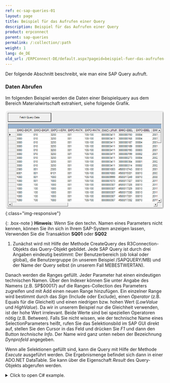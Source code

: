 ```yaml
---
ref: ec-sap-queries-01
layout: page
title: Beispiel für das Aufrufen einer Query
description: Beispiel für das Aufrufen einer Query
product: erpconnect
parent: sap-queries
permalink: /:collection/:path
weight: 1
lang: de_DE
old_url: /ERPConnect-DE/default.aspx?pageid=beispiel-fuer-das-aufrufen-einer-query
---
```


Der folgende Abschnitt beschreibt, wie man eine SAP Query aufruft.

### Daten Abrufen
Im folgenden Beispiel werden die Daten einer Beispielquery aus dem Bereich Materialwirtschaft extrahiert, siehe folgende Grafik. 

![SAP-Query-Execution](/img/content/SAP-Query-Execution.png){:class="img-responsive"}

{: .box-note }
**Hinweis**: Wenn Sie den techn. Namen eines Parameters nicht kennen, können Sie ihn sich in Ihrem SAP-System anzeigen lassen,
Verwenden Sie die Transaktion **SQ01** oder **SQ02**

1. Zunächst wird mit Hilfe der Methode CreateQuery des R3Connection-Objekts das Query-Objekt gebildet. Jede SAP Query ist durch drei Angaben eindeutig bestimmt: Der Benutzerbereich (ob lokal oder global), die Benutzergruppe (in unserem Beispiel /SAPQUERY/MB) und der Name der Query selbst (in unserem Fall MEBESTWERTAN).

Danach werden die Ranges gefüllt. Jeder Parameter hat einen eindeutigen technischen Namen. Über den Indexer können Sie unter Angabe des Namens (z.B. SP$00017) auf die Ranges-Collection des Parameters zugreifen und mit Add einen neuen Range hinzufügen. Ein einzelner Range wird bestimmt durch das *Sign* (Include oder Exclude), einen *Operator* (z.B. Equals für die Gleicheit) und einen niedrigen bzw. hohen Wert (*LowValue* und *HighValue*). Da wir in unserem Beispiel nur die Gleichheit verwenden, ist der hohe Wert irrelevant. Beide Werte sind bei speziellen Operatoren nötig (z.B. Between). Falls Sie nicht wissen, wie der technische Name eines SelectionParameters heißt, rufen Sie das Selektionsbild im SAP GUI direkt auf, stellen Sie den Cursor in das Feld und drücken Sie *F1* und dann den Button *technische Info*. Der Name wird ganz unten neben der Bezeichnung *Dynprofeld* angegeben.

Wenn alle Selektionen gefüllt sind, kann die Query mit Hilfe der Methode *Execute* ausgeführt werden. Die Ergebnismenge befindet sich dann in einer ADO.NET DataTable. Sie kann über die Eigenschaft *Result* des Query-Objekts abgerufen werden. 

<details>
<summary>Click to open C# example.</summary>
{% highlight csharp %}
private void btnFetchQueryData_Click(object sender, System.EventArgs e)
    {
      R3Connection con = new R3Connection("SAPServer",00,"SAPUser","Password","EN","800");
      con.Open(false);
 
      // Create Query object Query q; 
         try
         {
            q = con.CreateQuery(WorkSpace.GlobalArea,
             "/SAPQUERY/MB", "MEBESTWERTAN");
 
			// Add a criteria (in this case the material number) 
            q.SelectionParameters["SP$00017"].Ranges.Add(
                Sign.Include, RangeOption.Equals, "100-100");
 
            // Add a second criteria (in this case the currency) 
            q.SelectionParameters["S_WAERS"].Ranges.Add(
                Sign.Include, RangeOption.Equals, "USD");
 
            // Run the Query 
            q.Execute();
 
            // Bind result to datagrid 
            this.dgvQuery.DataSource = q.Result;
         }
         catch (Exception e1)
         {
            MessageBox.Show(e1.Message);
            return;
         }
    }
{% endhighlight %}
</details>

<!---
<details>
<summary>[VB]</summary>
{% highlight visualbasic %}
Using con As New R3Connection
  
	con.UserName = "erpconnect"
    con.Password = "pass"
    con.Language = "DE"
    con.Client = "800"
    con.Host = "sapserver"
    con.SystemNumber = 11

    con.Open(False)

    ' Create Query object
    Dim q As Query
    Try
        q = con.CreateQuery(WorkSpace.GlobalArea, _
           "/SAPQUERY/MB", "MEBESTWERTAN")
    Catch e1 As Exception
        MessageBox.Show(e1.Message)
        Exit Sub
    End Try

    ' Add a criteria (in this case the material number)
    q.SelectionParameters("SP$00017").Ranges.Add( _
       Sign.Include, RangeOption.Equals, "100-100")

    ' Add a second criteria (in this case the currency)
    q.SelectionParameters("S_WAERS").Ranges.Add( _
       Sign.Include, RangeOption.Equals, "EUR")

    ' Run the Query
    q.Execute()

    ' Bind result to datagrid
    dataGrid1.DataSource = q.Result
End Using
{% endhighlight %}
</details>
-->
